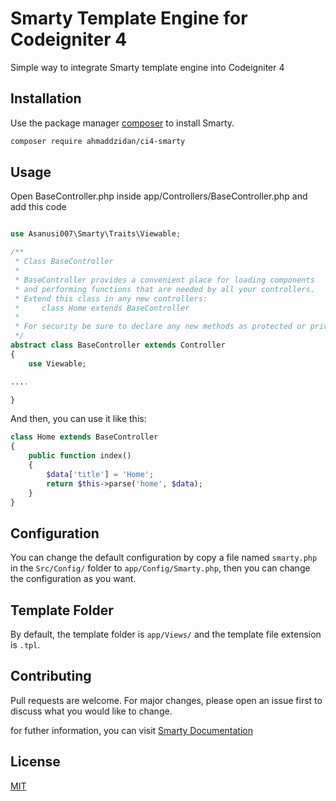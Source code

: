 # Smarty  Template Engine for Codeigniter 4

Simple way to integrate Smarty template engine into Codeigniter 4
## Installation
Use the package manager [composer](https://getcomposer.org/) to install Smarty.
```bash
composer require ahmaddzidan/ci4-smarty
```
## Usage
Open BaseController.php inside app/Controllers/BaseController.php and add this code

```php

use Asanusi007\Smarty\Traits\Viewable;

/**
 * Class BaseController
 *
 * BaseController provides a convenient place for loading components
 * and performing functions that are needed by all your controllers.
 * Extend this class in any new controllers:
 *     class Home extends BaseController
 *
 * For security be sure to declare any new methods as protected or private.
 */
abstract class BaseController extends Controller
{
    use Viewable;

....

}
```
And then, you can use it like this:

```php
class Home extends BaseController
{
    public function index()
    {
        $data['title'] = 'Home';
        return $this->parse('home', $data);
    }
}
```

## Configuration

You can change the default configuration by copy a file named `smarty.php` in the `Src/Config/` folder to `app/Config/Smarty.php`,  then you can change the configuration as you want.

## Template Folder
By default, the template folder is `app/Views/` and the template file extension is `.tpl`.


## Contributing
Pull requests are welcome. For major changes, please open an issue first to discuss what you would like to change.


for futher information, you can visit [Smarty Documentation](https://www.smarty.net/docs/en/)

## License
[MIT](https://choosealicense.com/licenses/mit/)
